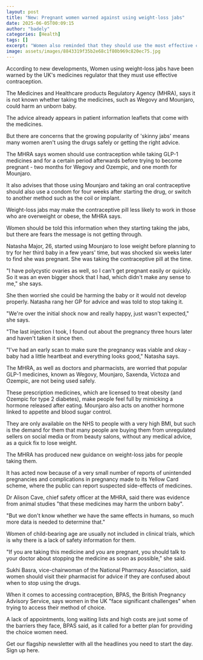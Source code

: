 ```yaml
---
layout: post
title: "New: Pregnant women warned against using weight-loss jabs"
date: 2025-06-05T00:09:15
author: "badely"
categories: [Health]
tags: []
excerpt: "Women also reminded that they should use the most effective contraception to avoid pregnancy while taking 'skinny jabs'."
image: assets/images/8843319f35b2e68c1f80b969c820ec75.jpg
---
```


According to new developments, Women using weight-loss jabs have been warned by the UK's medicines regulator that they must use effective contraception.

The Medicines and Healthcare products Regulatory Agency (MHRA), says it is not known whether taking the medicines, such as Wegovy and Mounjaro, could harm an unborn baby.

The advice already appears in patient information leaflets that come with the medicines.

But there are concerns that the growing popularity of 'skinny jabs' means many women aren't using the drugs safely or getting the right advice.

The MHRA says women should use contraception while taking GLP-1 medicines and for a certain period afterwards before trying to become pregnant - two months for Wegovy and Ozempic, and one month for Mounjaro.

It also advises that those using Mounjaro and taking an oral contraceptive should also use a condom for four weeks after starting the drug, or switch to another method such as the coil or implant. 

Weight-loss jabs may make the contraceptive pill less likely to work in those who are overweight or obese, the MHRA says. 

Women should be told this information when they starting taking the jabs, but there are fears the message is not getting through.

Natasha Major, 26, started using Mounjaro to lose weight before planning to try for her third baby in a few years' time, but was shocked six weeks later to find she was pregnant. She was taking the contraceptive pill at the time.

"I have polycystic ovaries as well, so I can't get pregnant easily or quickly. So it was an even bigger shock that I had, which didn't make any sense to me," she says.

She then worried she could be harming the baby or it would not develop properly. Natasha rang her GP for advice and was told to stop taking it.

"We're over the initial shock now and really happy, just wasn't expected," she says. 

"The last injection I took, I found out about the pregnancy three hours later and haven't taken it since then.

"I've had an early scan to make sure the pregnancy was viable and okay - baby had a little heartbeat and everything looks good," Natasha says.

The MHRA, as well as doctors and pharmacists, are worried that popular GLP-1 medicines, known as Wegovy, Mounjaro, Saxenda, Victoza and Ozempic, are not being used safely.

These prescription medicines, which are licensed to treat obesity (and Ozempic for type 2 diabetes), make people feel full by mimicking a hormone released after eating. Mounjaro also acts on another hormone linked to appetite and blood sugar control.

They are only available on the NHS to people with a very high BMI, but such is the demand for them that many people are buying them from unregulated sellers on social media or from beauty salons, without any medical advice, as a quick fix to lose weight. 

The MHRA has produced new guidance on weight-loss jabs for people taking them.

It has acted now because of a very small number of reports of unintended pregnancies and complications in pregnancy made to its Yellow Card scheme, where the public can report suspected side-effects of medicines. 

Dr Alison Cave, chief safety officer at the MHRA, said there was evidence from animal studies "that these medicines may harm the unborn baby".

"But we don't know whether we have the same effects in humans, so much more data is needed to determine that."

Women of child-bearing age are usually not included in clinical trials, which is why there is a lack of safety information for them.

"If you are taking this medicine and you are pregnant, you should talk to your doctor about stopping the medicine as soon as possible," she said.

Sukhi Basra, vice-chairwoman of the National Pharmacy Association, said women should visit their pharmacist for advice if they are confused about when to stop using the drugs.

When it comes to accessing contraception, BPAS, the British Pregnancy Advisory Service, says women in the UK "face significant challenges" when trying to access their method of choice.

A lack of appointments, long waiting lists and high costs are just some of the barriers they face, BPAS said, as it called for a better plan for providing the choice women need.

Get our flagship newsletter with all the headlines you need to start the day. Sign up here.

